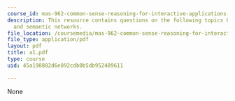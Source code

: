 ```yaml
---
course_id: mas-962-common-sense-reasoning-for-interactive-applications-fall-2006
description: This resource contains questions on the following topics Quillian network,
  and semantic networks.
file_location: /coursemedia/mas-962-common-sense-reasoning-for-interactive-applications-fall-2006/45a198802d6e892cdb0b5db952409611_a1.pdf
file_type: application/pdf
layout: pdf
title: a1.pdf
type: course
uid: 45a198802d6e892cdb0b5db952409611

---
```

None